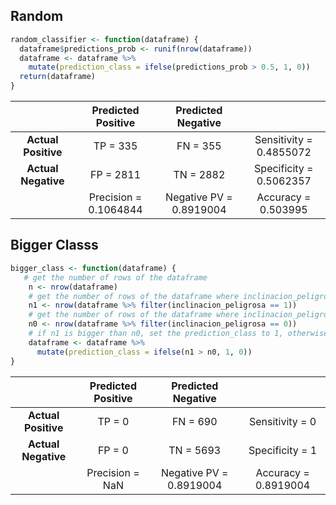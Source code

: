 
## Random

```R
random_classifier <- function(dataframe) {
  dataframe$predictions_prob <- runif(nrow(dataframe))
  dataframe <- dataframe %>%
    mutate(prediction_class = ifelse(predictions_prob > 0.5, 1, 0))
  return(dataframe)
}
```

| | Predicted Positive| Predicted Negative | |
|:--:|:--:|:--:|:--:|
|**Actual Positive**| TP = 335 | FN = 355 | Sensitivity = 0.4855072  |
|**Actual Negative**| FP = 2811 | TN = 2882 | Specificity = 0.5062357   |
| | Precision =  0.1064844 | Negative PV = 0.8919004 | Accuracy = 0.503995 |

## Bigger Classs

```R
bigger_class <- function(dataframe) {
   # get the number of rows of the dataframe
    n <- nrow(dataframe)
    # get the number of rows of the dataframe where inclinacion_peligrosa is 1
    n1 <- nrow(dataframe %>% filter(inclinacion_peligrosa == 1))
    # get the number of rows of the dataframe where inclinacion_peligrosa is 0
    n0 <- nrow(dataframe %>% filter(inclinacion_peligrosa == 0))
    # if n1 is bigger than n0, set the prediction_class to 1, otherwise set it to 0
    dataframe <- dataframe %>%
      mutate(prediction_class = ifelse(n1 > n0, 1, 0))
}
```

| | Predicted Positive| Predicted Negative | |
|:--:|:--:|:--:|:--:|
|**Actual Positive**| TP = 0 | FN = 690 | Sensitivity = 0 |
|**Actual Negative**| FP = 0 | TN = 5693 | Specificity = 1 |
| | Precision = NaN | Negative PV = 0.8919004 | Accuracy = 0.8919004 |





       